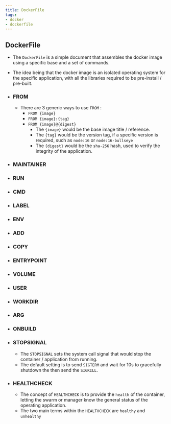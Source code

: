 ```yaml
---
title: DockerFile
tags:
- docker
- dockerfile
---
```


## DockerFile

- The `DockerFile` is a simple document that assembles the docker image using a specific base and a set of commands.
- The idea being that the docker image is an isolated operating system for the specific application, with all the libraries required to be pre-install / pre-built.

- ### FROM
  
  - There are 3 generic ways to use `FROM` :
    - `FROM {image}`
    - `FROM {image}:{tag}`
    - `FROM {image}@{digest}`
      - The `{image}` would be the base image title / reference.
      - The `{tag}` would be the version tag, if a specific version is required, such as `node:16` or `node:16-bullseye`
      - The `{digest}` would be the `sha-256` hash, used to verify the integrity of the application.

- ### MAINTAINER

- ### RUN

- ### CMD

- ### LABEL

- ### ENV

- ### ADD

- ### COPY

- ### ENTRYPOINT

- ### VOLUME

- ### USER

- ### WORKDIR

- ### ARG

- ### ONBUILD

- ### STOPSIGNAL

  - The `STOPSIGNAL` sets the system call signal that would stop the container / application from running.
  - The default setting is to send `SIGTERM` and wait for 10s to gracefully shutdown the then send the `SIGKILL`.

- ### HEALTHCHECK

  - The concept of `HEALTHCHECK` is to provide the `health` of the container, letting the swarm or manager know the general status of the operating application.
  - The two main terms within the `HEALTHCHECK` are `healthy` and `unhealthy`

